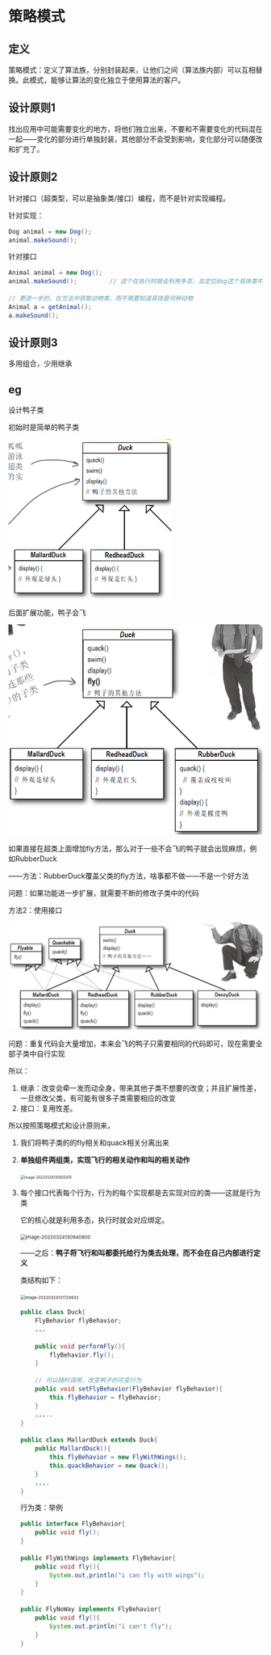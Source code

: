 # 策略模式

## 定义

策略模式：定义了算法族，分别封装起来，让他们之间（算法族内部）可以互相替换。此模式，能够让算法的变化独立于使用算法的客户。

## 设计原则1

找出应用中可能需要变化的地方，将他们独立出来，不要和不需要变化的代码混在一起——变化的部分进行单独封装，其他部分不会受到影响，变化部分可以随便改和扩充了。

## 设计原则2

针对接口（超类型，可以是抽象类/接口）编程，而不是针对实现编程。

针对实现：

```java
Dog animal = new Dog();
animal.makeSound();
```

针对接口

```java
Animal animal = new Dog();
animal.makeSound();			// 这个在执行时就会利用多态，去定位dog这个具体类中的实现

// 更进一步的，在方法中获取动物类，而不需要知道具体是何种动物
Animal a = getAnimal();
a.makeSound();
```

## 设计原则3

多用组合，少用继承

## eg

设计鸭子类

初始时是简单的鸭子类

<img src="pic\image-20220324124623224.png" alt="image-20220324124623224" style="zoom:50%;" />

后面扩展功能，鸭子会飞

<img src="pic\image-20220324124752472.png" alt="image-20220324124752472" style="zoom:67%;" />

如果直接在超类上面增加fly方法，那么对于一些不会飞的鸭子就会出现麻烦，例如RubberDuck

——方法：RubberDuck覆盖父类的fly方法，啥事都不做——不是一个好方法

问题：如果功能进一步扩展，就需要不断的修改子类中的代码

方法2：使用接口

<img src="pic\image-20220324125302900.png" alt="image-20220324125302900" style="zoom:50%;" />

问题：重复代码会大量增加，本来会飞的鸭子只需要相同的代码即可，现在需要全部子类中自行实现

所以：

1. 继承：改变会牵一发而动全身，带来其他子类不想要的改变；并且扩展性差，一旦修改父类，有可能有很多子类需要相应的改变
2. 接口：复用性差。

所以按照策略模式和设计原则来，

1. 我们将鸭子类的的fly相关和quack相关分离出来

2. **单独组件两组类，实现飞行的相关动作和叫的相关动作**

   <img src="C:\Users\surface\AppData\Roaming\Typora\typora-user-images\image-20220324130920415.png" alt="image-20220324130920415" style="zoom:50%;" />

3. 每个接口代表每个行为，行为的每个实现都是去实现对应的类——这就是行为类

   它的核心就是利用多态，执行时就会对应绑定。

   <img src="C:\Users\surface\AppData\Roaming\Typora\typora-user-images\image-20220324130940800.png" alt="image-20220324130940800" style="zoom:67%;" />

   ——之后：**鸭子将飞行和叫都委托给行为类去处理，而不会在自己内部进行定义**

   类结构如下：

   <img src="C:\Users\surface\AppData\Roaming\Typora\typora-user-images\image-20220324131724932.png" alt="image-20220324131724932" style="zoom:57%;" />

   ```java
   public class Duck{
       FlyBehavior flyBehavior;
       ...
       
       public void performFly(){
           flyBehavior.fly();
       }
       
       // 可以随时调用，改变鸭子的可变行为
       public void setFlyBehavior(FlyBehavior flyBehavior){
           this.flyBehavior = flyBehavior;
       }
       .....
   }
   
   public class MallardDuck extends Duck{
       public MallardDuck(){
           this.flyBehavior = new FlyWithWings();
           this.quackBehavior = new Quack();
       }
       ....
   }
   ```

   行为类：举例

   ```java
   public interface FlyBehavior{
       public void fly();
   }
   
   public FlyWithWings implements FlyBehavior{
       public void fly(){
           System.out,println("i can fly with wings");
       }
   }
   
   public FlyNoWay implements FlyBehavior{
       public void fly(){
           System.out.println("i can't fly");
       }
   }
   ```

   


